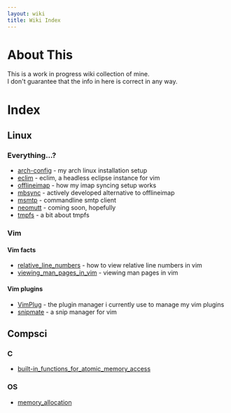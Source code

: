 ```yaml
---
layout: wiki
title: Wiki Index
---
```


# About This

This is a work in progress wiki collection of mine.  
I don't guarantee that the info in here is correct in any way.

# Index
## Linux
### Everything...?

- [arch-config](linux/arch-config.html) - my arch linux installation setup
- [eclim](linux/eclim.html) - eclim, a headless eclipse instance for vim
- [offlineimap](linux/offlineimap.html) - how my imap syncing setup works
- [mbsync](linux/mbsync.html) - actively developed alternative to offlineimap
- [msmtp](linux/msmtp.html) - commandline smtp client
- [neomutt]() - coming soon, hopefully
- [tmpfs](linux/tmpfs.html) - a bit about tmpfs

### Vim
#### Vim facts

- [relative_line_numbers](linux/vim/til/relative_line_numbers.html) - how to view relative line numbers in vim
- [viewing_man_pages_in_vim](linux/vim/til/viewing_man_pages_in_vim.html) - viewing man pages in vim

#### Vim plugins

- [VimPlug](linux/vim/plugins/VimPlug.html) - the plugin manager i currently use to manage my vim plugins
- [snipmate](linux/vim/plugins/snipmate.html) - a snip manager for vim

## Compsci
### C
- [built-in_functions_for_atomic_memory_access](compsci/c/Built-in_functions_for_atomic_memory_access.html)

### OS
- [memory_allocation](compsci/os/memory_allocation.html)
